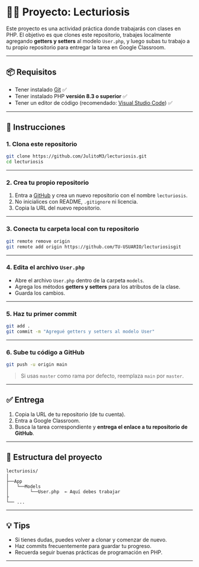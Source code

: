 # 🧑‍💻 Proyecto: Lecturiosis

Este proyecto es una actividad práctica donde trabajarás con clases en PHP. El objetivo es que clones este repositorio, trabajes localmente agregando **getters y setters** al modelo `User.php`, y luego subas tu trabajo a tu propio repositorio para entregar la tarea en Google Classroom.

---

## 📦 Requisitos

- Tener instalado [Git](https://git-scm.com) ✅
- Tener instalado PHP **versión 8.3 o superior** ✅
- Tener un editor de código (recomendado: [Visual Studio Code](https://code.visualstudio.com)) ✅

---

## 🚀 Instrucciones

### 1. Clona este repositorio

```bash
git clone https://github.com/JulitoM3/lecturiosis.git
cd lecturiosis
```

---

### 2. Crea tu propio repositorio

1. Entra a [GitHub](https://github.com) y crea un nuevo repositorio con el nombre `lecturiosis`.
2. No inicialices con README, `.gitignore` ni licencia.
3. Copia la URL del nuevo repositorio.

---

### 3. Conecta tu carpeta local con tu repositorio

```bash
git remote remove origin
git remote add origin https://github.com/TU-USUARIO/lecturiosisgit
```

---

### 4. Edita el archivo `User.php`

- Abre el archivo `User.php` dentro de la carpeta `models`.
- Agrega los métodos **getters y setters** para los atributos de la clase.
- Guarda los cambios.

---

### 5. Haz tu primer commit

```bash
git add .
git commit -m "Agregué getters y setters al modelo User"
```

---

### 6. Sube tu código a GitHub

```bash
git push -u origin main
```

> Si usas `master` como rama por defecto, reemplaza `main` por `master`.

---

## ✅ Entrega

1. Copia la URL de tu repositorio (de tu cuenta).
2. Entra a Google Classroom.
3. Busca la tarea correspondiente y **entrega el enlace a tu repositorio de GitHub**.

---

## 📂 Estructura del proyecto

```
lecturiosis/
│
├──App
│   └──Models
│        └──User.php  ← Aquí debes trabajar
├
└── ...
```

---

## 💡 Tips

- Si tienes dudas, puedes volver a clonar y comenzar de nuevo.
- Haz commits frecuentemente para guardar tu progreso.
- Recuerda seguir buenas prácticas de programación en PHP.

---

